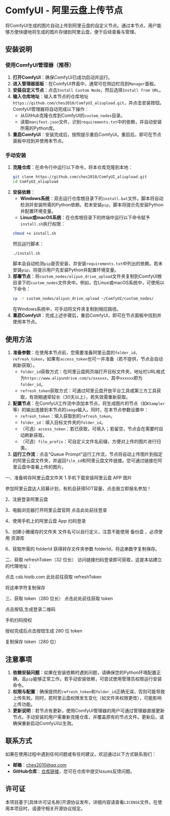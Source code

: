 # ComfyUI - 阿里云盘上传节点

将ComfyUI生成的图片自动上传到阿里云盘的自定义节点。通过本节点，用户能够方便快捷地将生成的图片存储到阿里云盘，便于后续查看与管理。

## 安装说明

### 使用ComfyUI管理器（推荐）
1. **打开ComfyUI**：确保ComfyUI已成功启动并运行。
2. **进入管理器面板**：在ComfyUI界面中，通常可在侧边栏找到`Manager`面板。
3. **安装自定义节点**：点击`Install Custom Node`，然后选择`Install from URL`。
4. **输入仓库地址**：输入本节点的仓库地址`https://github.com/ches2010/ComfyUI_aliupload.git`，并点击安装按钮。ComfyUI管理器将自动完成以下操作：
    - 从GitHub克隆仓库到ComfyUI的`custom_nodes`目录。
    - 读取`manifest.json`文件，识别`requirements.txt`中的依赖，并自动安装所需的Python库。
5. **重启ComfyUI**：安装完成后，按照提示重启ComfyUI。重启后，即可在节点面板中找到并使用本节点。

### 手动安装
1. **克隆仓库**：在命令行中运行以下命令，将本仓库克隆到本地：
    ```bash
    git clone https://github.com/ches2010/ComfyUI_aliupload.git
    cd ComfyUI_aliupload
    ```
2. **安装依赖**：
    - **Windows系统**：双击运行仓库根目录下的`install.bat`文件。脚本将自动检测并安装所需的Python依赖。若未安装`pip`，脚本将提示先安装Python并配置环境变量。
    - **Linux或macOS系统**：在仓库根目录下的终端中运行以下命令赋予`install.sh`执行权限：
    ```bash
    chmod +x install.sh
    ```
    然后运行脚本：
    ```bash
   ./install.sh
    ```
    脚本会自动检测`pip`是否安装，并安装`requirements.txt`中列出的依赖。若未安装`pip`，将提示用户先安装Python并配置环境变量。
3. **部署节点**：将`custom_nodes/aliyun_drive_upload`文件夹复制到ComfyUI根目录下的`custom_nodes`文件夹中。例如，在Linux或macOS系统中，可使用以下命令：
    ```bash
    cp -r custom_nodes/aliyun_drive_upload ~/ComfyUI/custom_nodes/
    ```
    在Windows系统中，可手动将文件夹复制到相应路径。
4. **重启ComfyUI**：完成上述步骤后，重启ComfyUI，即可在节点面板中找到并使用本节点。

## 使用方法
1. **准备参数**：在使用本节点前，您需要准备阿里云盘的`folder_id`、`refresh_token`，如果有`access_token`也可一并准备（若不提供，节点会自动刷新获取）。
    - `folder_id`获取方式：在阿里云盘网页端打开目标文件夹，地址栏URL格式为`https://www.aliyundrive.com/s/xxxxxx`，其中`xxxxxx`即为`folder_id`。
    - `refresh_token`获取方式：可通过阿里云盘开放平台工具或第三方工具获取，有效期通常较长（30天以上），若失效需重新获取。
2. **配置节点**：在ComfyUI工作流中添加本节点，将生成图片的节点（如`KSampler`等）的输出连接到本节点的`image`输入。同时，在本节点参数设置中：
    - `refresh_token`：填入获取到的`refresh_token`。
    - `folder_id`：填入目标文件夹的`folder_id`。
    - （可选）`access_token`：若已获取，可填入；若留空，节点会在需要时自动刷新获取。
    - （可选）`file_prefix`：可自定义文件名前缀，方便对上传的图片进行归类。
3. **运行工作流**：点击“Queue Prompt”运行工作流，节点将自动上传图片到指定的阿里云盘文件夹，并返回`file_id`和阿里云盘文件链接。您可通过链接在阿里云盘中查看上传的图片。

一、准备转存阿里云盘文件夹
1.手机下载安装阿里云盘 APP
图片

参加阿里云盘达人招募计划，有机会获得50T容量，点击我立即报名参加！

2、注册登录阿里云盘


3、电脑浏览器打开阿里云盘官网
点击此处前往登录

4、使用手机上的阿里云盘 App 扫码登录


5、创建小雅缓存的文件夹
文件名可以自行定义，注意不能使用 备份盘 ，必须使用 资源库



6、获取所需的 folderId
获得转存文件夹参数 folderId，将这串数字复制保存。



二、获取 refreshToken（32 位长）
访问链接扫码登录即可获取，这是本站建立的代理地址：

点击 csb.histb.com 此处前往获取 refreshToken

将这串字符复制保存



三、获取 token（280 位长）
点击此处前往获取 token

点击按钮,生成登录二维码



手机扫码授权



授权完成后点击按钮生成 280 位 token



复制保存 token（280 位）



## 注意事项
1. **依赖安装问题**：如果在安装依赖时遇到问题，请确保您的Python环境配置正确，且`pip`能够正常工作。若手动安装依赖，可尝试使用管理员权限运行安装命令。
2. **权限与配置**：确保提供的`refresh_token`和`folder_id`正确无误，否则可能导致上传失败。同时，若阿里云盘权限发生变化（如文件夹权限更改），可能影响上传功能。
3. **更新说明**：若节点有更新，使用ComfyUI管理器的用户可通过管理器直接更新节点。手动安装的用户需重新克隆仓库，并覆盖原有的节点文件。更新后，请确保重新启动ComfyUI以生效。

## 联系方式
如果在使用过程中遇到任何问题或有任何建议，欢迎通过以下方式联系我们：
- **邮箱**：ches2010@qq.com
- **GitHub仓库**：[仓库链接](https://github.com/ches2010/ComfyUI_aliupload)，您可在仓库中提交Issues反馈问题。

## 许可证
本项目基于[具体许可证名称]开源协议发布，详细内容请查看`LICENSE`文件。在使用本项目时，请遵守相关开源协议规定。
